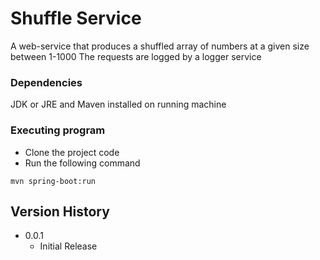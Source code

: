# Shuffle Service

A web-service that produces a shuffled array of numbers at a given size between 1-1000
The requests are logged by a logger service
### Dependencies

JDK or JRE and Maven installed on running machine

### Executing program

* Clone the project code
* Run the following command
```
mvn spring-boot:run
```

## Version History

* 0.0.1
    * Initial Release